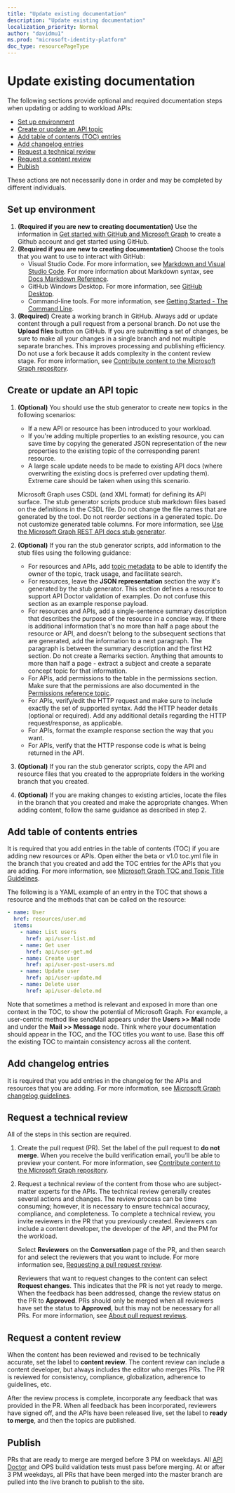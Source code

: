 ```yaml
---
title: "Update existing documentation"
description: "Update existing documentation"
localization_priority: Normal
author: "davidmu1"
ms.prod: "microsoft-identity-platform"
doc_type: resourcePageType
---
```


# Update existing documentation 

The following sections provide optional and required documentation steps when updating or adding to workload APIs:

- [Set up environment](#set-up-environment)
- [Create or update an API topic](#create-or-update-an-api-topic)
- [Add table of contents (TOC) entries](#add-table-of-contents-entries)
- [Add changelog entries](#add-changelog-entries)
- [Request a technical review](#request-a-technical-review)
- [Request a content review](#request-a-content-review)
- [Publish](#publish)

These actions are not necessarily done in order and may be completed by different individuals.

## Set up environment

1. **(Required if you are new to creating documentation)** Use the information in [Get started with GitHub and Microsoft Graph](https://msgo.azurewebsites.net/add/document/manage-content/get-started-with-github.html) to create a Github account and get started using GitHub.
2. **(Required if you are new to creating documentation)** Choose the tools that you want to use to interact with GitHub:
    - Visual Studio Code. For more information, see [Markdown and Visual Studio Code](https://code.visualstudio.com/Docs/languages/markdown). For more information about Markdown syntax, see [Docs Markdown Reference](https://review.docs.microsoft.com/help/contribute/markdown-reference?branch=master).
    - GitHub Windows Desktop. For more information, see [GitHub Desktop](https://desktop.github.com/).
    - Command-line tools. For more information, see [Getting Started - The Command Line](https://git-scm.com/book/en/v2/Getting-Started-The-Command-Line).
3. **(Required)** Create a working branch in GitHub. Always add or update content through a pull request from a personal branch. Do not use the **Upload files** button on GitHub. If you are submitting a set of changes, be sure to make all your changes in a single branch and not multiple separate branches. This improves processing and publishing efficiency. Do not use a fork because it adds complexity in the content review stage. For more information, see [Contribute content to the Microsoft Graph repository](graph-manage-docs.md).

## Create or update an API topic

1. **(Optional)** You should use the stub generator to create new topics in the following scenarios:
    - If a new API or resource has been introduced to your workload.
    - If you're adding multiple properties to an existing resource, you can save time by copying the generated JSON representation of the new properties to the existing topic of the corresponding parent resource.
    - A large scale update needs to be made to existing API docs (where overwriting the existing docs is preferred over updating them). Extreme care should be taken when using this scenario.
    
    Microsoft Graph uses CSDL (and XML format) for defining its API surface. The stub generator scripts produce stub markdown files based on the definitions in the CSDL file. Do not change the file names that are generated by the tool. Do not reorder sections in a generated topic. Do not customize generated table columns. For more information, see [Use the Microsoft Graph REST API docs stub generator](graph-stub-generator.md).
2. **(Optional)** If you ran the stub generator scripts, add information to the stub files using the following guidance:
    - For resources and APIs, add [topic metadata](https://msgo.azurewebsites.net/add/document/guidelines/metadata.html) to be able to identify the owner of the topic, track usage, and facilitate search.
    - For resources, leave the **JSON representation** section the way it's generated by the stub generator. This section defines a resource to support API Doctor validation of examples. Do not confuse this section as an example response payload.
    - For resources and APIs, add a single-sentence summary description that describes the purpose of the resource in a concise way. If there is additional information that's no more than half a page about the resource or API, and doesn't belong to the subsequent sections that are generated, add the information to a next paragraph. The paragraph is between the summary description and the first H2 section. Do not create a Remarks section. Anything that amounts to more than half a page - extract a subject and create a separate concept topic for that information.
    - For APIs, add permissions to the table in the permissions section. Make sure that the permissions are also documented in the [Permissions reference topic](https://docs.microsoft.com/graph/permissions-reference).
    - For APIs, verify/edit the HTTP request and make sure to include exactly the set of supported syntax. Add the HTTP header details (optional or required). Add any additional details regarding the HTTP request/response, as applicable.
    - For APIs, format the example response section the way that you want. 
    - For APIs, verify that the HTTP response code is what is being returned in the API.
3. **(Optional)** If you ran the stub generator scripts, copy the API and resource files that you created to the appropriate folders in the working branch that you created.
4. **(Optional)** If you are making changes to existing articles, locate the files in the branch that you created and make the appropriate changes. When adding content, follow the same guidance as described in step 2.

## Add table of contents entries

It is required that you add entries in the table of contents (TOC) if you are adding new resources or APIs. Open either the beta or v1.0 toc.yml file in the branch that you created and add the TOC entries for the APIs that you are adding. For more information, see [Microsoft Graph TOC and Topic Title Guidelines](https://msgo.azurewebsites.net/add/document/guidelines/toc-and-topic-title.html).

The following is a YAML example of an entry in the TOC that shows a resource and the methods that can be called on the resource:

```yaml
- name: User
  href: resources/user.md
  items:
    - name: List users
      href: api/user-list.md
    - name: Get user
      href: api/user-get.md
    - name: Create user
      href: api/user-post-users.md
    - name: Update user
      href: api/user-update.md
    - name: Delete user
      href: api/user-delete.md
```

Note that sometimes a method is relevant and exposed in more than one context in the TOC, to show the potential of Microsoft Graph. For example, a user-centric method like sendMail appears under the **Users >> Mail** node and under the **Mail >> Message** node.
Think where your documentation should appear in the TOC, and the TOC titles you want to use. Base this off the existing TOC to maintain consistency across all the content.

## Add changelog entries

It is required that you add entries in the changelog for the APIs and resources that you are adding. For more information, see [Microsoft Graph changelog guidelines](https://msgo.azurewebsites.net/add/document/guidelines/changelog.html).

## Request a technical review

All of the steps in this section are required.

1. Create the pull request (PR). Set the label of the pull request to **do not merge**. When you receive the build verification email, you’ll be able to preview your content. For more information, see [Contribute content to the Microsoft Graph repository](graph-manage-docs.md).
2. Request a technical review of the content from those who are subject-matter experts for the APIs. The technical review generally creates several actions and changes. The review process can be time consuming; however, it is necessary to ensure technical accuracy, compliance, and completeness. To complete a technical review, you invite reviewers in the PR that you previously created. Reviewers can include a content developer, the developer of the API, and the PM for the workload. 

    Select **Reviewers** on the **Conversation** page of the PR, and then search for and select the reviewers that you want to include. For more information see, [Requesting a pull request review](https://help.github.com/en/github/collaborating-with-issues-and-pull-requests/requesting-a-pull-request-review).

    Reviewers that want to request changes to the content can select **Request changes**. This indicates that the PR is not yet ready to merge. When the feedback has been addressed, change the review status on the PR to **Approved**. PRs should only be merged when all reviewers have set the status to **Approved**, but this may not be necessary for all PRs. For more information, see [About pull request reviews](https://help.github.com/en/github/collaborating-with-issues-and-pull-requests/about-pull-request-reviews).

## Request a content review

When the content has been reviewed and revised to be technically accurate, set the label to **content review**. The content review can include a content developer, but always includes the editor who merges PRs. The PR is reviewed for consistency, compliance, globalization, adherence to guidelines, etc. 

After the review process is complete, incorporate any feedback that was provided in the PR. When all feedback has been incorporated, reviewers have signed off, and the APIs have been released live, set the label to **ready to merge**, and then the topics are published.

## Publish

 PRs that are ready to merge are merged before 3 PM on weekdays. All [API Doctor](graph-api-doctor.md) and OPS build validation tests must pass before merging. At or after 3 PM weekdays, all PRs that have been merged into the master branch are pulled into the live branch to publish to the site.
